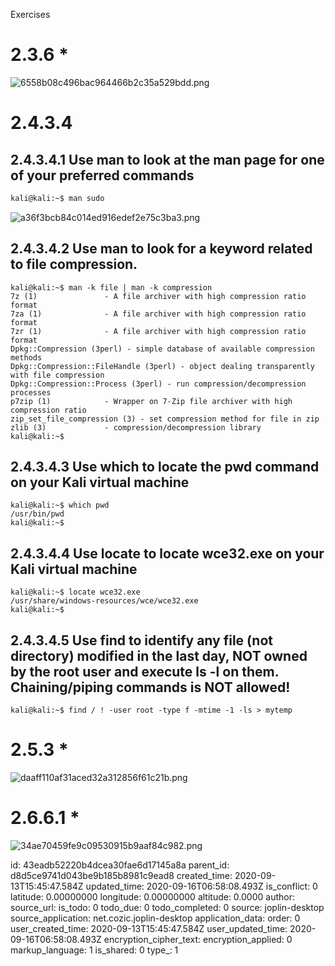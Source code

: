 Exercises

# 2.3.6 *
![6558b08c496bac964466b2c35a529bdd.png](:/9913e181576646baba7caacf998ac1b5)

# 2.4.3.4
## 2.4.3.4.1 Use **man** to look at the man page for one of your preferred commands
```bash
kali@kali:~$ man sudo
```
![a36f3bcb84c014ed916edef2e75c3ba3.png](:/3ac409e6c80e4e87a8c8de42f0302de2)

## 2.4.3.4.2 Use **man** to look for a keyword related to file compression.
```plaintext
kali@kali:~$ man -k file | man -k compression
7z (1)               - A file archiver with high compression ratio format
7za (1)              - A file archiver with high compression ratio format
7zr (1)              - A file archiver with high compression ratio format
Dpkg::Compression (3perl) - simple database of available compression methods
Dpkg::Compression::FileHandle (3perl) - object dealing transparently with file compression
Dpkg::Compression::Process (3perl) - run compression/decompression processes
p7zip (1)            - Wrapper on 7-Zip file archiver with high compression ratio
zip_set_file_compression (3) - set compression method for file in zip
zlib (3)             - compression/decompression library
kali@kali:~$ 
```

## 2.4.3.4.3 Use **which** to locate the **pwd** command on your Kali virtual machine
```plaintext
kali@kali:~$ which pwd
/usr/bin/pwd
kali@kali:~$ 
```

## 2.4.3.4.4 Use **locate** to locate **wce32.exe** on your Kali virtual machine
```plaintext
kali@kali:~$ locate wce32.exe
/usr/share/windows-resources/wce/wce32.exe
kali@kali:~$ 

```

## 2.4.3.4.5 Use **find** to identify any file (not directory) modified in the last day, NOT owned by the root user and execute **ls -l** on them. Chaining/piping commands is NOT allowed!
```plaintext
kali@kali:~$ find / ! -user root -type f -mtime -1 -ls > mytemp
```

# 2.5.3 *
![daaff110af31aced32a312856f61c21b.png](:/6073bd97f07b4ef9a8d8b16faad125b8)


# 2.6.6.1 *
![34ae70459fe9c09530915b9aaf84c982.png](:/e4c1441cc0b44c5290ce2d6565d02346)



id: 43eadb52220b4dcea30fae6d17145a8a
parent_id: d8d5ce9741d043be9b185b8981c9ead8
created_time: 2020-09-13T15:45:47.584Z
updated_time: 2020-09-16T06:58:08.493Z
is_conflict: 0
latitude: 0.00000000
longitude: 0.00000000
altitude: 0.0000
author: 
source_url: 
is_todo: 0
todo_due: 0
todo_completed: 0
source: joplin-desktop
source_application: net.cozic.joplin-desktop
application_data: 
order: 0
user_created_time: 2020-09-13T15:45:47.584Z
user_updated_time: 2020-09-16T06:58:08.493Z
encryption_cipher_text: 
encryption_applied: 0
markup_language: 1
is_shared: 0
type_: 1